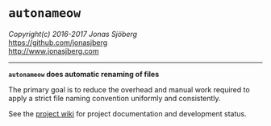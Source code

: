 `autonameow`
============
*Copyright(c) 2016-2017 Jonas Sjöberg*  
<https://github.com/jonasjberg>  
<http://www.jonasjberg.com>  

--------------------------------------------------------------------------------

__`autonameow` does automatic renaming of files__

The primary goal is to reduce the overhead and manual work required to
apply a strict file naming convention uniformly and consistently.



See the [project wiki](https://github.com/1dv430/js224eh-project/wiki) for
project documentation and development status.

